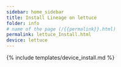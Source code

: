 ```yaml
---
sidebar: home_sidebar
title: Install Lineage on lettuce
folder: info
# name of the page (/{{permalink}}.html)
permalink: lettuce_Install.html
device: lettuce
---
```

{% include templates/device_install.md %}
